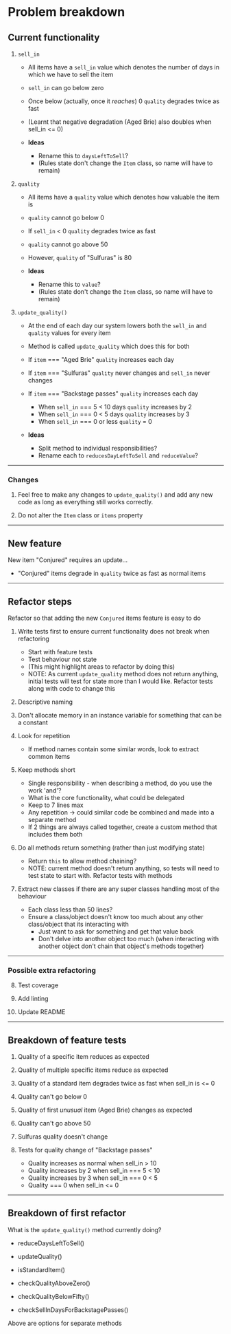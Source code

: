 Problem breakdown
=================

## Current functionality

1. `sell_in`
    - All items have a `sell_in` value which denotes the number of days in which we have to sell the item
    - `sell_in` can go below zero
    - Once below (actually, once it _reaches_) 0 `quality` degrades twice as fast
    - (Learnt that negative degradation (Aged Brie) also doubles when sell_in <= 0) 

    - **Ideas**
      - Rename this to `daysLeftToSell`?
      - (Rules state don't change the `Item` class, so name will have to remain)


2. `quality`
    - All items have a `quality` value which denotes how valuable the item is
    - `quality` cannot go below 0
    - If `sell_in` < 0 `quality` degrades twice as fast
    - `quality` cannot go above 50
    - However, `quality` of "Sulfuras" is 80

    - **Ideas**
      - Rename this to `value`?
      - (Rules state don't change the `Item` class, so name will have to remain)


3. `update_quality()`
    - At the end of each day our system lowers both the `sell_in` and `quality` values for every item
    - Method is called `update_quality` which does this for both
    
    - If `item` === "Aged Brie" `quality` increases each day
    - If `item` === "Sulfuras" `quality` never changes and `sell_in` never changes
    - If `item` === "Backstage passes" `quality` increases each day
      - When `sell_in` === 5 < 10 days `quality` increases by 2
      - When `sell_in` === 0 < 5 days `quality` increases by 3
      - When `sell_in` === 0 or less `quality` = 0

    - **Ideas**
      - Split method to individual responsibilities?
      - Rename each to `reducesDayLeftToSell` and `reduceValue`?

------

### Changes

1. Feel free to make any changes to `update_quality()` and add any new code as long as everything still works correctly.

2. Do not alter the `Item` class or `items` property

------

## New feature

New item "Conjured" requires an update...

- "Conjured" items degrade in `quality` twice as fast as normal items

------

## Refactor steps

Refactor so that adding the new `Conjured` items feature is easy to do

1. Write tests first to ensure current functionality does not break when refactoring
    - Start with feature tests
    - Test behaviour not state
    - (This might highlight areas to refactor by doing this)
    - NOTE: As current `update_quality` method does not return anything, initial tests will test for state more than I would like. Refactor tests along with code to change this

2. Descriptive naming

3. Don't allocate memory in an instance variable for something that can be a constant

4. Look for repetition
    - If method names contain some similar words, look to extract common items

5. Keep methods short
    - Single responsibility - when describing a method, do you use the work 'and'?
    - What is the core functionality, what could be delegated
    - Keep to 7 lines max
    - Any repetition -> could similar code be combined and made into a separate method
    - If 2 things are always called together, create a custom method that includes them both

6. Do all methods return something (rather than just modifying state)
    - Return `this` to allow method chaining?
    - NOTE: current method doesn't return anything, so tests will need to test state to start with. Refactor tests with methods

7. Extract new classes if there are any super classes handling most of the behaviour
    - Each class less than 50 lines?
    - Ensure a class/object doesn't know too much about any other class/object that its interacting with
      - Just want to ask for something and get that value back
      - Don't delve into another object too much (when interacting with another object don't chain that object's methods together)


------

### Possible extra refactoring

8. Test coverage

9. Add linting

10. Update README

------

## Breakdown of feature tests

1. Quality of a specific item reduces as expected

2. Quality of multiple specific items reduce as expected

3. Quality of a standard item degrades twice as fast when sell_in is <= 0

4. Quality can't go below 0

5. Quality of first _unusual_ item (Aged Brie) changes as expected

6. Quality can't go above 50

7. Sulfuras quality doesn't change

8. Tests for quality change of "Backstage passes"
    - Quality increases as normal when sell_in > 10
    - Quality increases by 2 when sell_in === 5 < 10
    - Quality increases by 3 when sell_in === 0 < 5
    - Quality === 0 when sell_in <= 0

------

## Breakdown of first refactor

What is the `update_quality()` method currently doing?

- reduceDaysLeftToSell()
- updateQuality()

- isStandardItem()
- checkQualityAboveZero()
- checkQualityBelowFifty()
- checkSellInDaysForBackstagePasses()


Above are options for separate methods